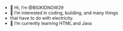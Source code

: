 - 👋 Hi, I’m @BIGKIDNOW29
- 👀 I’m interested in coding, building, and many things
-  that have to do with electricity.
- 🌱 I’m currently learning HTML and Java


<!---
BIGKIDNOW29/BIGKIDNOW29 is a ✨ special ✨ repository because its `README.md` (this file) appears on your GitHub profile.
You can click the Preview link to take a look at your changes. - 💞️ I’m looking to collaborate on ...  - 📫 How to reach me ...
--->
